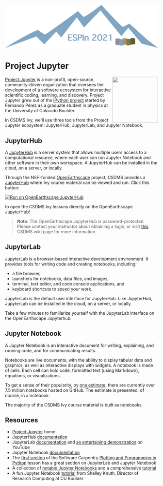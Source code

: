 ![Ivy logo](https://raw.githubusercontent.com/csdms/ivy/main/media/logo.png)

# Project Jupyter

<img align="right" width="150" height="150" src="https://jupyter.org/assets/homepage/main-logo.svg">

[Project Jupyter][jupyter] is a non-profit, open-source, community-driven
organization that oversees the development of a software ecosystem
for interactive scientific coding, learning, and discovery.
Project Jupyter grew out of the [IPython project][ipython]
started by Fernando P&eacute;rez as a graduate student in physics
at the University of Colorado Boulder.

In CSDMS Ivy, we'll use three tools from the Project Jupyter ecosystem:
JupyterHub, JupyterLab, and Jupyter Notebook.

## JupyterHub

A [JupyterHub](https://jupyter.org/hub) is a server system
that allows multiple users access to a computational resource,
where each user can run Jupyter Notebook and other software
in their own workspace.
A JupyterHub can be installed in the cloud, on a server, or locally.

Through the NSF-funded [OpenEarthscape][oes] project,
CSDMS provides a [JupyterHub][jhub]
where Ivy course material can be viewed and run.
Click this button:

[![Run on OpenEarthscape JupyterHub][badge]][jhub-link]

to open the CSDMS Ivy lessons directly on the OpenEarthscape JupyterHub!

> **Note:** The OpenEarthscape JupyterHub is password-protected.
  Please contact your instructor about obtaining a login,
  or visit [this][jhub-info] CSDMS wiki page for more information.

## JupyterLab

JupyterLab is a browser-based interactive development environment.
It provides tools for writing code and creating notebooks, including:

- a file browser,
- launchers for notebooks, data files, and images,
- terminal, text editor, and code console applications, and
- keyboard shortcuts to speed your work.

JupyterLab is the default user interface for JupyterHub.
Like JupyterHub, JupyterLab can be installed
in the cloud, on a server, or locally.

Take a few minutes to familiarize yourself with the JupyterLab interface
on the OpenEarthscape Jupyterhub.

## Jupyter Notebook

A Jupyter Notebook is an interactive document
for writing, explaining, and running code, and for communicating results.

Notebooks are live documents,
with the ability to display tabular data and graphics,
as well as interactive displays with widgets.
A notebook is made of cells.
Each cell can hold code, formatted text (using Markdown), equations,
or visualizations.

To get a sense of their popularity,
by [one estimate](https://github.com/parente/nbestimate/blob/master/estimate.ipynb),
there are currently over 7.5 million notebooks hosted on GitHub.
The estimate is presented, of course, in a notebook.

The majority of the CSDMS Ivy course material is built as notebooks.

## Resources

- [Project Jupyter][jupyter] home
- JupyterHub [documentation][jupyterhub-docs]
- JupyterLab [documentation][jupyterlab-docs] and
  [an entertaining demonstration](https://youtu.be/A5YyoCKxEOU) on YouTube
- Jupyter Notebook [documentation][jupyter-notebook-docs]
- The [first section][swc-ppp-1] of the Software Carpentry
  [Plotting and Programming in Python][swc-ppp] lesson has a great section on
  JupyterLab and Jupyter Notebook
- A collection of [notable Jupyter Notebooks](https://github.com/jupyter/jupyter/wiki)
  and a comprehensive [tutorial](https://www.dataquest.io/blog/jupyter-notebook-tutorial/)
- A fun Jupyter Notebook [tutorial](./general_jupyter_notebook_tutorial.ipynb) from Shelley Knuth, Director of Research Computing at CU Boulder


<!-- Links, by alpha -->

[badge]: https://img.shields.io/badge/OpenEarthscape-JupyterHub-orange
[jhub]: https://lab.openearthscape.org
[jhub-link]: https://lab.openearthscape.org/hub/user-redirect/git-pull?repo=https%3A%2F%2Fgithub.com%2Fcsdms%2Fivy&urlpath=lab%2Ftree%2Fivy%2FREADME.ipynb%3Fautodecode&branch=main
[jhub-info]: https://csdms.colorado.edu/wiki/JupyterHub
[ipython]: https://ipython.org/
[jupyter]: https://jupyter.org/
[jupyterhub-docs]: https://jupyterhub.readthedocs.io
[jupyterlab-docs]: https://jupyterlab.readthedocs.io
[jupyter-notebook-docs]: https://jupyter-notebook.readthedocs.io
[oes]: https://openearthscape.org/
[swc-ppp]: https://swcarpentry.github.io/python-novice-gapminder/
[swc-ppp-1]: https://swcarpentry.github.io/python-novice-gapminder/01-run-quit/index.html
